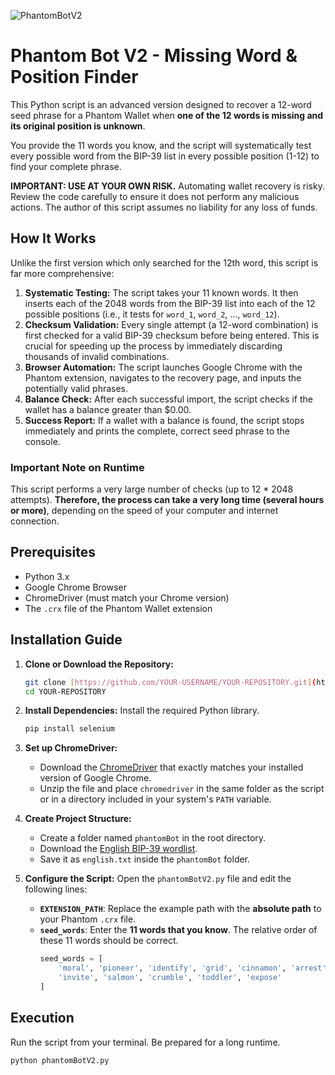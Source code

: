 ![PhantomBotV2](https://github.com/user-attachments/assets/73aa24e5-49c6-46e5-b5f5-e7ba447393d2)
# Phantom Bot V2 - Missing Word & Position Finder

This Python script is an advanced version designed to recover a 12-word seed phrase for a Phantom Wallet when **one of the 12 words is missing and its original position is unknown**.

You provide the 11 words you know, and the script will systematically test every possible word from the BIP-39 list in every possible position (1-12) to find your complete phrase.

**IMPORTANT: USE AT YOUR OWN RISK.** Automating wallet recovery is risky. Review the code carefully to ensure it does not perform any malicious actions. The author of this script assumes no liability for any loss of funds.

## How It Works

Unlike the first version which only searched for the 12th word, this script is far more comprehensive:

1.  **Systematic Testing:** The script takes your 11 known words. It then inserts each of the 2048 words from the BIP-39 list into each of the 12 possible positions (i.e., it tests for `word_1`, `word_2`, ..., `word_12`).
2.  **Checksum Validation:** Every single attempt (a 12-word combination) is first checked for a valid BIP-39 checksum before being entered. This is crucial for speeding up the process by immediately discarding thousands of invalid combinations.
3.  **Browser Automation:** The script launches Google Chrome with the Phantom extension, navigates to the recovery page, and inputs the potentially valid phrases.
4.  **Balance Check:** After each successful import, the script checks if the wallet has a balance greater than $0.00.
5.  **Success Report:** If a wallet with a balance is found, the script stops immediately and prints the complete, correct seed phrase to the console.

### **Important Note on Runtime**
This script performs a very large number of checks (up to 12 * 2048 attempts). **Therefore, the process can take a very long time (several hours or more)**, depending on the speed of your computer and internet connection.

## Prerequisites

* Python 3.x
* Google Chrome Browser
* ChromeDriver (must match your Chrome version)
* The `.crx` file of the Phantom Wallet extension

## Installation Guide

1.  **Clone or Download the Repository:**
    ```bash
    git clone [https://github.com/YOUR-USERNAME/YOUR-REPOSITORY.git](https://github.com/YOUR-USERNAME/YOUR-REPOSITORY.git)
    cd YOUR-REPOSITORY
    ```

2.  **Install Dependencies:**
    Install the required Python library.
    ```bash
    pip install selenium
    ```

3.  **Set up ChromeDriver:**
    * Download the [ChromeDriver](https://googlechromelabs.github.io/chrome-for-testing/) that exactly matches your installed version of Google Chrome.
    * Unzip the file and place `chromedriver` in the same folder as the script or in a directory included in your system's `PATH` variable.

4.  **Create Project Structure:**
    * Create a folder named `phantomBot` in the root directory.
    * Download the [English BIP-39 wordlist](https://github.com/bitcoin/bips/blob/master/bip-0039/english.txt).
    * Save it as `english.txt` inside the `phantomBot` folder.

5.  **Configure the Script:**
    Open the `phantomBotV2.py` file and edit the following lines:

    * **`EXTENSION_PATH`**: Replace the example path with the **absolute path** to your Phantom `.crx` file.
    * **`seed_words`**: Enter the **11 words that you know**. The relative order of these 11 words should be correct.
        ```python
        seed_words = [
            'moral', 'pioneer', 'identify', 'grid', 'cinnamon', 'arrest',
            'invite', 'salmon', 'crumble', 'toddler', 'expose'
        ]
        ```

## Execution

Run the script from your terminal. Be prepared for a long runtime.

```bash
python phantomBotV2.py
```
